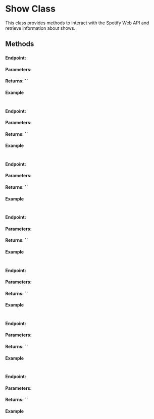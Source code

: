 # Show Class

This class provides methods to interact with the Spotify Web API and retrieve information about shows.

## Methods

### 

#### Endpoint:

#### Parameters:

#### Returns: ``

#### Example

```typescript
```

### 

#### Endpoint:

#### Parameters:

#### Returns: ``

#### Example

```typescript
```

### 

#### Endpoint:

#### Parameters:

#### Returns: ``

#### Example

```typescript
```

### 

#### Endpoint:

#### Parameters:

#### Returns: ``

#### Example

```typescript
```

### 

#### Endpoint:

#### Parameters:

#### Returns: ``

#### Example

```typescript
```

### 

#### Endpoint:

#### Parameters:

#### Returns: ``

#### Example

```typescript
```

### 

#### Endpoint:

#### Parameters:

#### Returns: ``

#### Example

```typescript
```
